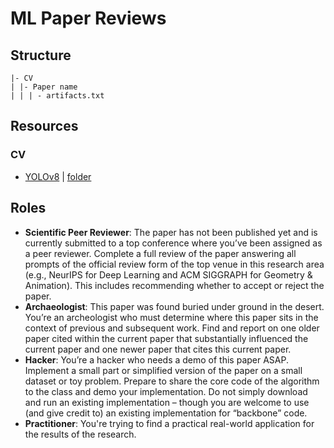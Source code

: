 # ML Paper Reviews


## Structure

```root 
|- CV
| |- Paper name
| | | - artifacts.txt
```


## Resources

### CV

- [YOLOv8](https://arxiv.org/pdf/2408.15857) | [folder](./CV/YOLOv8) 



## Roles

- **Scientific Peer Reviewer**: The paper has not been published yet and is currently submitted to a top conference where you’ve been assigned as a peer reviewer. Complete a full review of the paper answering all prompts of the official review form of the top venue in this research area (e.g., NeurIPS for Deep Learning and ACM SIGGRAPH for Geometry & Animation). This includes recommending whether to accept or reject the paper.
- **Archaeologist**:  This paper was found buried under ground in the desert. You’re an archeologist who must determine where this paper sits in the context of previous and subsequent work. Find and report on one older paper cited within the current paper that substantially influenced the current paper and one newer paper that cites this current paper.
- **Hacker**: You’re a hacker who needs a demo of this paper ASAP. Implement a small part or simplified version of the paper on a small dataset or toy problem. Prepare to share the core code of the algorithm to the class and demo your implementation. Do not simply download and run an existing implementation – though you are welcome to use (and give credit to) an existing implementation for “backbone” code.
- **Practitioner**: You're trying to find a practical real-world application for the results of the research.